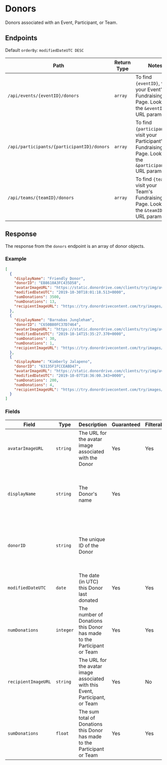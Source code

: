 # Donors

Donors associated with an Event, Participant, or Team.

## Endpoints

Default `orderBy`: `modifiedDateUTC DESC`

|Path|Return Type|Notes|
|---|---|---|
|`/api/events/{eventID}/donors`|`array`|To find `{eventID}`, visit your Event's Fundraising Page. Look for the `&eventID=` URL parameter.|
|`/api/participants/{participantID}/donors`|`array`|To find `{participantID}`, visit your Participant's Fundraising Page. Look for the `&participantID=` URL parameter.|
|`/api/teams/{teamID}/donors`|`array`|To find `{teamID}`, visit your Team's Fundraising Page. Look for the `&teamID=` URL parameter.|

## Response

The response from the `donors` endpoint is an array of donor objects.

### Example

```json
[
  {
    "displayName": "Friendly Donor",
    "donorID": "EB8610A3FC435D58",
    "avatarImageURL": "https://static.donordrive.com/clients/try/img/avatar-constituent-default.gif",
    "modifiedDateUTC": "2019-10-30T18:01:18.513+0000",
    "sumDonations": 3500,
    "numDonations": 13,
	"recipientImageURL": "https://try.donordrivecontent.com/try/images/$avatars$/constituent_8672DB7B-CE87-F677-6260FF8F15074828.jpg"
  },
  {
    "displayName": "Barnabas Jungleham",
    "donorID": "C650B80FC37D7464",
    "avatarImageURL": "https://static.donordrive.com/clients/try/img/avatar-constituent-default.gif",
    "modifiedDateUTC": "2019-10-14T15:35:27.370+0000",
    "sumDonations": 30,
    "numDonations": 1,
	"recipientImageURL": "https://try.donordrivecontent.com/try/images/$avatars$/constituent_8672DB7B-CE87-F677-6260FF8F15074828.jpg"
  },
  {
    "displayName": "Kimberly Jalapeno",
    "donorID": "63135F1FCCEABD47",
    "avatarImageURL": "https://static.donordrive.com/clients/try/img/avatar-constituent-default.gif",
    "modifiedDateUTC": "2019-10-07T18:36:00.343+0000",
    "sumDonations": 200,
    "numDonations": 4,
	"recipientImageURL": "https://try.donordrivecontent.com/try/images/$avatars$/constituent_8672DB7B-CE87-F677-6260FF8F15074828.jpg"
  }
]
```

### Fields

|Field|Type|Description|Guaranteed|Filterable|Notes|
|---|---|---|---|---|---|
|`avatarImageURL`|`string`|The URL for the avatar image associated with the Donor|Yes|Yes||
|`displayName`|`string`|The Donor's name|Yes||Changed: 1.3<br />Dependent on privacy settings dictated by the Donor|
|`donorID`|`string`|The unique ID of the Donor|||Changed: 1.3<br />Dependent on privacy settings dictated by the Donor|
|`modifiedDateUTC`|`date`|The date (in UTC) this Donor last donated|Yes|Yes|ISO-8601 format|
|`numDonations`|`integer`|The number of Donations this Donor has made to the Participant or Team|Yes|Yes||
|`recipientImageURL`|`string`|The URL for the avatar image associated with this Event, Participant, or Team|Yes|No||
|`sumDonations`|`float`|The sum total of Donations this Donor has made to the Participant or Team|Yes|Yes||